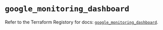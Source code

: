 # `google_monitoring_dashboard`

Refer to the Terraform Registory for docs: [`google_monitoring_dashboard`](https://registry.terraform.io/providers/hashicorp/google-beta/4.70.0/docs/resources/google_monitoring_dashboard).
